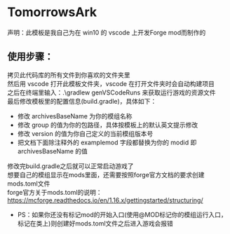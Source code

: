 # TomorrowsArk
声明：此模板是我自己为在 win10 的 vscode 上开发Forge mod而制作的
## 使用步骤：
拷贝此代码库的所有文件到你喜欢的文件夹里\
然后用 vscode 打开此模板文件夹，vscode 在打开文件夹时会自动构建项目\
之后在终端里输入：.\gradlew genVSCodeRuns 来获取运行游戏的资源文件\
最后修改模板里的配置信息(build.gradle)，具体如下：
* 修改 archivesBaseName 为你的模组名称
* 修改 group 的值为你的包路径，具体按模板上的默认英文提示修改
* 修改 version 的值为你自己定义的当前模组版本号
* 把文档下面除注释外的 examplemod 字段都替换为你的 modid 即 archivesBaseName 的值

修改完build.gradle之后就可以正常启动游戏了\
想要自己的模组显示在mods里面，还需要按照forge官方文档的要求创建mods.toml文件\
forge官方关于mods.toml的说明：https://mcforge.readthedocs.io/en/1.16.x/gettingstarted/structuring/
* PS：如果你还没有标记mod的开始入口(使用@MOD标记你的模组运行入口，标记在类上)则创建好mods.toml文件之后进入游戏会报错

